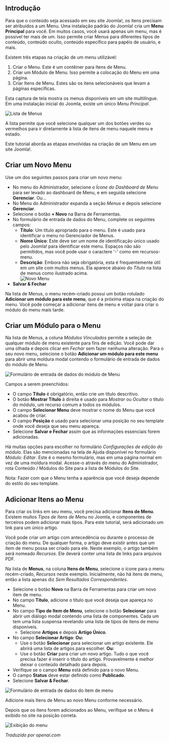 <!-- Filename: J4.x:Adding_a_New_Menu / Display title: Adicionando um Novo Menu   -->

## Introdução

Para que o conteúdo seja acessado em seu site Joomla!, os itens precisam ser atribuídos a um Menu. Uma instalação padrão do Joomla! cria um **Menu Principal** para você. Em muitos casos, você usará apenas um menu, mas é possível ter mais de um. Isso permite criar Menus para diferentes tipos de conteúdo, conteúdo oculto, conteúdo específico para papéis de usuário, e mais.

Existem três etapas na criação de um menu utilizável:

1. Criar o Menu. Este é um contêiner para Itens de Menu.
2. Criar um Módulo de Menu. Isso permite a colocação do Menu em uma página.
3. Criar Itens de Menu. Estes são os itens selecionáveis que levam a páginas específicas.

Esta captura de tela mostra os menus disponíveis em um site multilíngue. Em uma instalação inicial do Joomla, existe um único *Menu Principal*.

![Lista de Menus](../../../en/images/menus/menus-manage.png "Lista de Menus")

A lista permite que você selecione qualquer um dos botões verdes ou vermelhos para ir diretamente à lista de itens de menu naquele menu e estado.

Este tutorial aborda as etapas envolvidas na criação de um Menu em um site Joomla!.

## Criar um Novo Menu

Use um dos seguintes passos para criar um novo menu:

- No menu do Administrador, selecione o *Ícone do Dashboard de Menu* para ser levado ao dashboard de Menu, e em seguida selecione **Gerenciar**. Ou...
- No Menu do Administrador expanda a seção *Menus* e depois selecione **Gerenciar**.
- Selecione o botão **+ Novo** na Barra de Ferramentas.
- No formulário de entrada de dados do Menu, complete os seguintes campos:
  - **Título**: Um título apropriado para o menu. Este é usado para identificar o menu no Gerenciador de Menus.
  - **Nome Único**: Este deve ser um nome de identificação único usado pelo Joomla! para identificar este menu. Espaços não são permitidos, mas você pode usar o caractere '-' como em recursos-menu.
  - **Descrição**: Embora não seja obrigatória, esta é frequentemente útil em um site com muitos menus. Ela aparece abaixo do *Título* na lista de menus como ilustrado acima.<br>
    ![Novo Menu](../../../en/images/menus/menus-new.png "Novo Menu")
- **Salvar & Fechar**

Na lista de Menus, o menu recém-criado possui um botão rotulado **Adicionar um módulo para este menu**, que é a próxima etapa na criação do menu. Você pode começar a adicionar itens de menu e voltar para criar o módulo do menu mais tarde.

## Criar um Módulo para o Menu

Na lista de Menus, a coluna *Módulos Vinculados* permite a seleção de qualquer módulo de menu existente para fins de edição. Você pode dar uma olhada e depois clicar em *Fechar* sem fazer nenhuma alteração. Para o seu novo menu, selecione o botão **Adicionar um módulo para este menu** para abrir uma moldura modal contendo o formulário de entrada de dados do módulo de Menu.

![Formulário de entrada de dados do módulo de Menu](../../../en/images/menus/menus-module.png "Formulário de entrada de dados do módulo de Menu")

Campos a serem preenchidos:

* O campo **Título** é obrigatório, então crie um título descritivo.
* O botão **Mostrar Título** à direita é usado para *Mostrar* ou *Ocultar* o título do módulo, um recurso comum a todos os módulos.
* O campo **Selecionar Menu** deve mostrar o nome do Menu que você acabou de criar.
* O campo **Posição** é usado para selecionar uma posição no seu template onde você deseja que seu menu apareça.
* Selecione **Salvar e Fechar** assim que as informações essenciais forem adicionadas.

Há muitas opções para escolher no formulário *Configurações de edição do módulo*. Elas são mencionadas na tela de Ajuda disponível no formulário *Módulo: Editar*. Este é o mesmo formulário, mas em uma página normal em vez de uma moldura modal. Acesse-o através do menu do Administrador, rota Conteúdo / Módulos do Site para a lista de Módulos do Site.

Nota: Fazer com que o Menu tenha a aparência que você deseja depende do estilo do seu template.

## Adicionar Itens ao Menu

Para criar os links em seu menu, você precisa adicionar **Itens de Menu**. Existem muitos *Tipos de Itens de Menu* no Joomla, e componentes de terceiros podem adicionar mais tipos. Para este tutorial, será adicionado um link para um único artigo.

Você pode criar um artigo com antecedência ou durante o processo de criação do menu. De qualquer forma, o artigo deve existir antes que um item de menu possa ser criado para ele. Neste exemplo, o artigo também será nomeado *Recursos*. Ele deverá conter uma lista de links para arquivos PDF.

Na lista de **Menus**, na coluna **Itens de Menu**, selecione o ícone para o menu recém-criado, *Recursos* neste exemplo. Inicialmente, não há itens de menu, então a lista apenas diz *Sem Resultados Correspondentes*.

- Selecione o botão **Novo** na Barra de Ferramentas para criar um novo item de menu.
- No campo **Título**, adicione o título que você deseja que apareça no Menu.
- No campo **Tipo de Item de Menu**, selecione o botão **Selecionar** para abrir um diálogo modal contendo uma lista de componentes. Cada um tem uma lista suspensa revelando uma lista de tipos de itens de menu disponíveis.
  - Selecione **Artigos** e depois **Artigo Único**.
- No campo **Selecionar Artigo**: **Ou:**
  - Use o botão **Selecionar** para selecionar um artigo existente. Ele abrirá uma lista de artigos para escolher. **Ou:**
  - Use o botão **Criar** para criar um novo artigo. Tudo o que você precisa fazer é inserir o título do artigo. Provavelmente é melhor deixar o conteúdo detalhado para depois.
- Verifique se o campo **Menu** está definido para o novo Menu.
- O campo **Status** deve estar definido como **Publicado**.
- Selecione **Salvar & Fechar**.

![Formulário de entrada de dados do item de menu](../../../en/images/menus/menus-single-article.png "Formulário de entrada de dados do item de menu")

Adicione mais Itens de Menu ao novo Menu conforme necessário.

Depois que os itens forem adicionados ao Menu, verifique se o Menu é exibido no site na posição correta.

![Exibição do menu](../../../en/images/menus/menus-display.png "Exibição do menu")

*Traduzido por openai.com*

